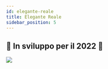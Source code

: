 ```yaml
---
id: elegante-reale
title: Elegante Reale
sidebar_position: 5
---
```


## 🚧 In sviluppo per il 2022 🚧

![](/img/niftyroyale_v01.png)
